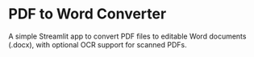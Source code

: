 # PDF to Word Converter

A simple Streamlit app to convert PDF files to editable Word documents (.docx), with optional OCR support for scanned PDFs.
